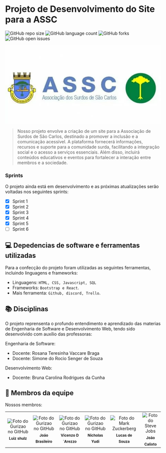 # Projeto de Desenvolvimento do Site para a ASSC

![GitHub repo size](https://img.shields.io/github/repo-size/calixtojp/projetoWeb?style=for-the-badge)
![GitHub language count](https://img.shields.io/github/languages/count/calixtojp/projetoWeb?style=for-the-badge)
![GitHub forks](https://img.shields.io/github/forks/calixtojp/projetoWeb?style=for-the-badge)
![GitHub open issues](https://img.shields.io/github/issues/calixtojp/projetoWeb?style=for-the-badge)


<img src="images.jpg" alt="Exemplo imagem">

> Nosso projeto envolve a criação de um site para a Associação de Surdos de São Carlos, destinado a promover a inclusão e a comunicação acessível. A plataforma fornecerá informações, recursos e suporte para a comunidade surda, facilitando a integração social e o acesso a serviços essenciais. Além disso, incluirá conteúdos educativos e eventos para fortalecer a interação entre membros e a sociedade.

### Sprints

O projeto ainda está em desenvolvimento e as próximas atualizações serão voltadas nos seguintes sprints:

- [x] Sprint 1
- [x] Sprint 2
- [x] Sprint 3
- [x] Sprint 4
- [x] Sprint 5
- [ ] Sprint 6

## 💻 Depedencias de software e ferramentas utilizadas

Para a confecção do projeto foram utilizadas as seguintes ferramentas, incluindo linguagens e frameworks:

- Linguagens: `HTML, CSS, Javascript, SQL`
- Frameworks: `Bootstrap e React`.
- Mais ferramenta: `Github, discord, Trello`.

## 📚 Disciplinas

O projeto reprensenta o profundo entendimento e aprendizado das materias de Engenharia de Software e Desenvolvimento Web, tendo sido desenvolvido com auxílio das professoras:

Engenharia de Software:
- Docente: Rosana Teresinha Vaccare Braga
- Docente: Simone do Rocio Senger de Souza

Desenvolvimento Web:
- Docente: Bruna Carolina Rodrigues da Cunha

## 🤝 Membros da equipe

Nossos membros:

<table>
  <tr>
    <td align="center">
        <img src="https://avatars.githubusercontent.com/u/72415526?v=4" width="100px;" alt="Foto do Gurizao no GitHub"/><br>
        <sub>
          <b>Luiz shulz</b>
        </sub>
      </a>
    </td>
    <td align="center">
        <img src="https://media.licdn.com/dms/image/D4D03AQGVJJHhcpU74Q/profile-displayphoto-shrink_800_800/0/1701195269940?e=1723075200&v=beta&t=fOa6F4OJew7VkKZJJCc63dJ5KUqQzvZdTt5pjXANpUQ" width="100px;" alt="Foto do Gurizao no GitHub"/><br>
        <sub>
          <b>João Brasileiro</b>
        </sub>
      </a>
    </td>
    <td align="center">
        <img src="https://avatars.githubusercontent.com/u/102184387?v=4" width="100px;" alt="Foto do Gurizao no GitHub"/><br>
        <sub>
          <b>Vicenzo D´Arezzo</b>
        </sub>
      </a>
    </td>
    <td align="center">
        <img src="https://avatars.githubusercontent.com/u/83601712?v=4" width="100px;" alt="Foto do Gurizao no GitHub"/><br>
        <sub>
          <b>Nicholas Yudi</b>
        </sub>
      </a>
    </td>
    <td align="center">
        <img src="https://avatars.githubusercontent.com/u/129531879?v=4" width="100px;" alt="Foto do Mark Zuckerberg"/><br>
        <sub>
          <b>Lucas de Souza</b>
        </sub>
      </a>
    </td>
    <td align="center">
        <img src="https://avatars.githubusercontent.com/u/107281841?v=4" width="100px;" alt="Foto do Steve Jobs"/><br>
        <sub>
          <b>João Calixto</b>
        </sub>
      </a>
    </td>
  </tr>
</table>

